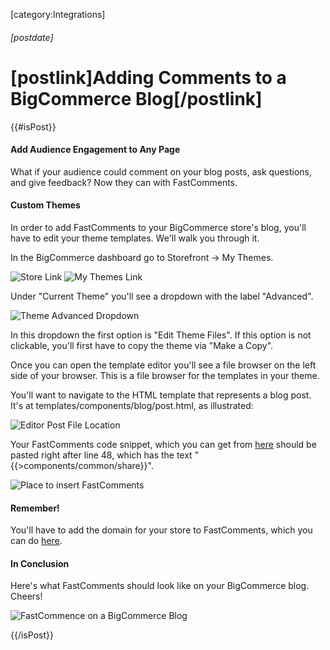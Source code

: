 [category:Integrations]
###### [postdate]
# [postlink]Adding Comments to a BigCommerce Blog[/postlink]

{{#isPost}}

#### Add Audience Engagement to Any Page
What if your audience could comment on your blog posts, ask questions, and give feedback? Now they can with FastComments.

#### Custom Themes
In order to add FastComments to your BigCommerce store's blog, you'll have to edit your theme templates. We'll walk you through it.

In the BigCommerce dashboard go to Storefront -> My Themes.

<div class="text-center">
    <img style="vertical-align: top;" src="images/fc-bigcommerce-store-link.png" alt="Store Link" title="Store Link" class="lozad" />
    <img style="vertical-align: top;" src="images/fc-bigcommerce-my-themes.png" alt="My Themes Link" title="My Themes Link" class="lozad" />
</div>

Under "Current Theme" you'll see a dropdown with the label "Advanced".

<div class="text-center">
    <img src="images/fc-bigcommerce-advanced-dropdown.png" alt="Theme Advanced Dropdown" title="Theme Advanced Dropdown" class="lozad" />
</div>

In this dropdown the first option is "Edit Theme Files". If this option is not clickable, you'll first have to copy the theme via "Make a Copy".

Once you can open the template editor you'll see a file browser on the left side of your browser. This is a file browser for the templates in your theme.

You'll want to navigate to the HTML template that represents a blog post. It's at templates/components/blog/post.html, as illustrated:

<div class="text-center">
    <img src="images/fc-bigcommerce-editor-post-file.png" alt="Editor Post File Location" title="Editor Post File Location" class="lozad" />
</div>

Your FastComments code snippet, which you can get from <a href="https://fastcomments.com/auth/my-account/get-acct-code" target="_blank">here</a> should be pasted right after line 48, which has the text "&#123;{>components/common/share}&#125;".

<div class="text-center">
    <img src="images/fc-bigcommerce-blog-post-script-location.png" alt="Place to insert FastComments" title="Place to insert FastComments" class="lozad" />
</div>

#### Remember!
You'll have to add the domain for your store to FastComments, which you can do <a href="https://fastcomments.com/auth/my-account/configure-domains" target="_blank">here</a>.

#### In Conclusion
Here's what FastComments should look like on your BigCommerce blog. Cheers!

<div class="text-center">
    <img src="images/fc-bigcommerce-blog-post-example.png" alt="FastCommence on a BigCommerce Blog" title="FastCommence on a BigCommerce Blog" class="lozad" />
</div>

{{/isPost}}
